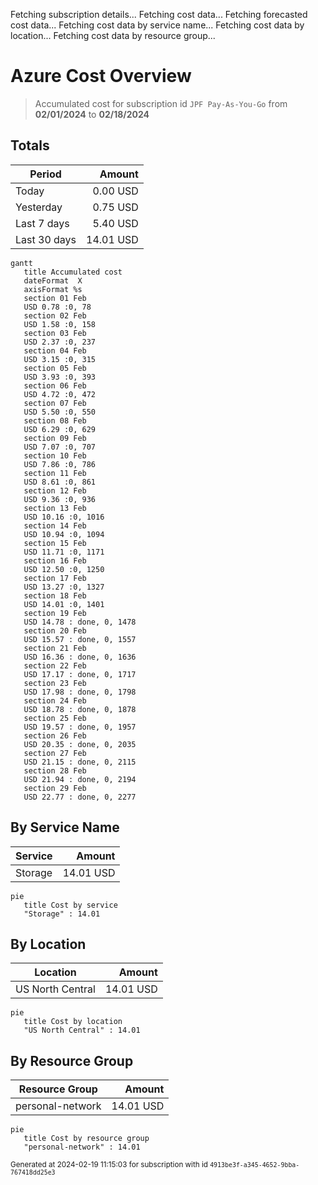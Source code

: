 Fetching subscription details...
Fetching cost data...
Fetching forecasted cost data...
Fetching cost data by service name...
Fetching cost data by location...
Fetching cost data by resource group...
# Azure Cost Overview

> Accumulated cost for subscription id `JPF Pay-As-You-Go` from **02/01/2024** to **02/18/2024**

## Totals

|Period|Amount|
|---|---:|
|Today|0.00 USD|
|Yesterday|0.75 USD|
|Last 7 days|5.40 USD|
|Last 30 days|14.01 USD|

```mermaid
gantt
   title Accumulated cost
   dateFormat  X
   axisFormat %s
   section 01 Feb
   USD 0.78 :0, 78
   section 02 Feb
   USD 1.58 :0, 158
   section 03 Feb
   USD 2.37 :0, 237
   section 04 Feb
   USD 3.15 :0, 315
   section 05 Feb
   USD 3.93 :0, 393
   section 06 Feb
   USD 4.72 :0, 472
   section 07 Feb
   USD 5.50 :0, 550
   section 08 Feb
   USD 6.29 :0, 629
   section 09 Feb
   USD 7.07 :0, 707
   section 10 Feb
   USD 7.86 :0, 786
   section 11 Feb
   USD 8.61 :0, 861
   section 12 Feb
   USD 9.36 :0, 936
   section 13 Feb
   USD 10.16 :0, 1016
   section 14 Feb
   USD 10.94 :0, 1094
   section 15 Feb
   USD 11.71 :0, 1171
   section 16 Feb
   USD 12.50 :0, 1250
   section 17 Feb
   USD 13.27 :0, 1327
   section 18 Feb
   USD 14.01 :0, 1401
   section 19 Feb
   USD 14.78 : done, 0, 1478
   section 20 Feb
   USD 15.57 : done, 0, 1557
   section 21 Feb
   USD 16.36 : done, 0, 1636
   section 22 Feb
   USD 17.17 : done, 0, 1717
   section 23 Feb
   USD 17.98 : done, 0, 1798
   section 24 Feb
   USD 18.78 : done, 0, 1878
   section 25 Feb
   USD 19.57 : done, 0, 1957
   section 26 Feb
   USD 20.35 : done, 0, 2035
   section 27 Feb
   USD 21.15 : done, 0, 2115
   section 28 Feb
   USD 21.94 : done, 0, 2194
   section 29 Feb
   USD 22.77 : done, 0, 2277
```

## By Service Name

|Service|Amount|
|---|---:|
|Storage|14.01 USD|

```mermaid
pie
   title Cost by service
   "Storage" : 14.01
```

## By Location

|Location|Amount|
|---|---:|
|US North Central|14.01 USD|

```mermaid
pie
   title Cost by location
   "US North Central" : 14.01
```

## By Resource Group

|Resource Group|Amount|
|---|---:|
|personal-network|14.01 USD|

```mermaid
pie
   title Cost by resource group
   "personal-network" : 14.01
```

<sup>Generated at 2024-02-19 11:15:03 for subscription with id `4913be3f-a345-4652-9bba-767418dd25e3`</sup>

